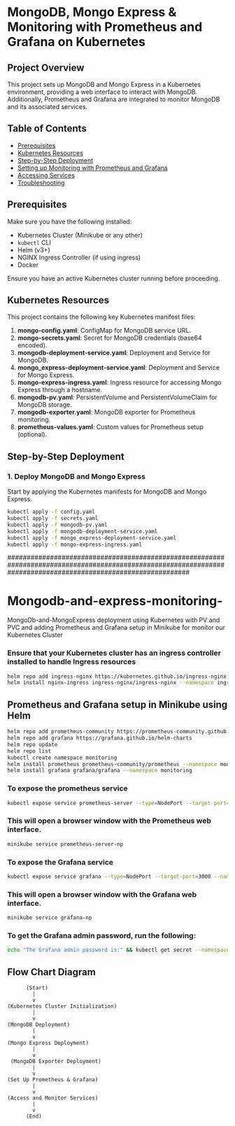 # MongoDB, Mongo Express & Monitoring with Prometheus and Grafana on Kubernetes

## Project Overview
This project sets up MongoDB and Mongo Express in a Kubernetes environment, providing a web interface to interact with MongoDB. Additionally, Prometheus and Grafana are integrated to monitor MongoDB and its associated services.

## Table of Contents
- [Prerequisites](#prerequisites)
- [Kubernetes Resources](#kubernetes-resources)
- [Step-by-Step Deployment](#step-by-step-deployment)
- [Setting up Monitoring with Prometheus and Grafana](#setting-up-monitoring-with-prometheus-and-grafana)
- [Accessing Services](#accessing-services)
- [Troubleshooting](#troubleshooting)

## Prerequisites
Make sure you have the following installed:
- Kubernetes Cluster (Minikube or any other)
- `kubectl` CLI
- Helm (v3+)
- NGINX Ingress Controller (if using ingress)
- Docker

Ensure you have an active Kubernetes cluster running before proceeding.

## Kubernetes Resources
This project contains the following key Kubernetes manifest files:
1. **mongo-config.yaml**: ConfigMap for MongoDB service URL.
2. **mongo-secrets.yaml**: Secret for MongoDB credentials (base64 encoded).
3. **mongodb-deployment-service.yaml**: Deployment and Service for MongoDB.
4. **mongo_express-deployment-service.yaml**: Deployment and Service for Mongo Express.
5. **mongo-express-ingress.yaml**: Ingress resource for accessing Mongo Express through a hostname.
6. **mongodb-pv.yaml**: PersistentVolume and PersistentVolumeClaim for MongoDB storage.
7. **mongodb-exporter.yaml**: MongoDB exporter for Prometheus monitoring.
8. **prometheus-values.yaml**: Custom values for Prometheus setup (optional).

## Step-by-Step Deployment

### 1. Deploy MongoDB and Mongo Express
Start by applying the Kubernetes manifests for MongoDB and Mongo Express.

```bash
kubectl apply -f config.yaml
kubectl apply -f secrets.yaml
kubectl apply -f mongodb-pv.yaml
kubectl apply -f mongodb-deployment-service.yaml
kubectl apply -f mongo_express-deployment-service.yaml
kubectl apply -f mongo-express-ingress.yaml
```

###############################################################################################################################################################
# Mongodb-and-express-monitoring-
MongoDb-and-MongoExpress deployment using Kubernetes with PV and PVC and adding Prometheus and Grafana setup in Minikube for monitor our Kubernetes Cluster

### Ensure that your Kubernetes cluster has an ingress controller installed to handle Ingress resources
```bash
helm repo add ingress-nginx https://kubernetes.github.io/ingress-nginx
helm install nginx-ingress ingress-nginx/ingress-nginx --namespace ingress-nginx --create-namespace
```


## Prometheus and Grafana setup in Minikube using Helm
```bash
helm repo add prometheus-community https://prometheus-community.github.io/helm-charts
helm repo add grafana https://grafana.github.io/helm-charts
helm repo update
helm repo list
kubectl create namespace monitoring
helm install prometheus prometheus-community/prometheus --namespace monitoring
helm install grafana grafana/grafana --namespace monitoring
```

### To expose the prometheus service
```bash
kubectl expose service prometheus-server --type=NodePort --target-port=9090 --name=prometheus-server-np
```

### This will open a browser window with the Prometheus web interface.
```bash
minikube service prometheus-server-np
```
### To expose the Grafana service
```bash
kubectl expose service grafana --type=NodePort --target-port=3000 --name=grafana-np
```

### This will open a browser window with the Grafana web interface.
```bash
minikube service grafana-np
```

### To get the Grafana admin password, run the following:
```bash
echo "The Grafana admin password is:" && kubectl get secret --namespace monitoring grafana -o jsonpath="{.data.admin-password}" | base64 --decode
```








## Flow Chart Diagram

          (Start)
            |
            v
    (Kubernetes Cluster Initialization)
            |
            v
    (MongoDB Deployment)
            |
            v
    (Mongo Express Deployment)
            |
            v
     (MongoDB Exporter Deployment)
            |
            v
    (Set Up Prometheus & Grafana)
            |
            v
    (Access and Monitor Services)
            |
            v
          (End)
